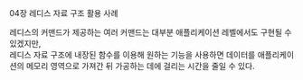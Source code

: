 04장 레디스 자료 구조 활용 사례

레디스의 커맨드가 제공하는 여러 커맨드는 대부분 애플리케이션 레벨에서도 구현될 수 있겠지만,  
레디스 자료 구조에 내장된 함수를 이용해 원하는 기능을 사용하면 데이터를 애플리케이션의 메모리 영역으로 가져간 뒤 가공하는 데에 걸리는 시간을 줄일 수 있다.
